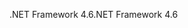 <span data-ttu-id="dfa50-101">.NET Framework 4.6</span><span class="sxs-lookup"><span data-stu-id="dfa50-101">.NET Framework 4.6</span></span>